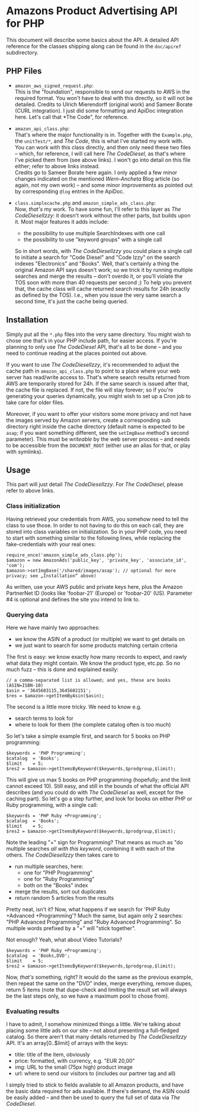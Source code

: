 # Amazons Product Advertising API for PHP

This document will describe some basics about the API. A detailed API reference
for the classes shipping along can be found in the `doc/apiref` subdirectory.


## PHP Files

* `amazon_aws_signed_request.php`:  
  This is the "foundation", responsible to send our requests to AWS in the
  required format. You won't have to deal with this directly, so it will not be
  detailed. Credits to Ulrich Mierendorff (original work) and Sameer Borate
  (CURL integration). I just did some formatting and ApiDoc integration here.
  Let's call that *The Code", for reference.
* `amazon_api_class.php`:  
  That's where the major functionality is in. Together with the `Example.php`,
  the `unitTest/*`, and *The Code*, this is what I've started my work with.
  You can work with this class directly, and then only need these two files –
  which, for reference, I will call here *The CodeDiesel*, as that's where
  I've picked them from (see above links). I won't go into detail on this
  file either; refer to above links instead.  
  Credits go to Sameer Borate here again. I only applied a few minor changes
  indicated on the mentioned *Wern-Ancheta* Blog article (so again, not my
  own work) – and some minor improvements as pointed out by corresponding
  `@log` entries in the ApiDoc.
* `class.simplecache.php` and `amazon_simple_ads_class.php`:  
  Now, *that's* my work. To have some fun, I'll refer to this layer as
  *The CodeDieselIzzy*: it doesn't work without the other parts, but builds
  upon it. Most major features it adds include:
  - the possibility to use multiple SearchIndexes with one call
  - the possibility to use "keyword groups" with a single call

  So in short words, with *The CodeDieselIzzy* you could place a single call
  to initiate a search for "Code Diesel" and "Code Izzy" on the search
  indexes "Electronics" and "Books". Well, that's certainly a thing the
  original Amazon API says doesn't work; so we trick it by running multiple
  searches and merge the results – don't overdo it, or you'll violate the
  TOS soon with more than 40 requests per second ;) To help you prevent that,
  the cache class will cache returned search results for 24h (exactly as
  defined by the TOS). I.e., when you issue the very same search a second
  time, it's just the cache being queried.


## Installation

Simply put all the `*.php` files into the very same directory. You might wish
to chose one that's in your PHP include path, for easier access. If you're
planning to only use *The CodeDiesel* API, that's all to be done – and you
need to continue reading at the places pointed out above.

If you want to use *The CodeDieselIzzy*, it's recommended to adjust the
cache path in `amazon_api_class.php` to point to a place where your web server
has read/write access to. That's where search results returned from AWS are
temporarily stored for 24h. If the same search is issued after that, the
cache file is replaced. If not, the file will stay forever; so if you're
generating your queries dynamically, you might wish to set up a Cron job to
take care for older files.

Moreover, if you want to offer your visitors some more privacy and not have
the images served by Amazon servers, create a corresponding sub directory
right inside the cache directory (default name is expected to be `asap`;
if you want something different, see the `setImgBase` method's second
parameter). This must be *writeable* by the web server process – and needs
to be accessible from the `DOCUMENT_ROOT` (either use an alias for that,
or play with symlinks).


## Usage

This part will just detail *The CodeDieselIzzy*. For *The CodeDiesel*, please
refer to above links.

### Class initialization
Having retrieved your credentials from AWS, you somehow need to tell the class
to use those. In order to not having to do this on each call, they are stored
into class variables on initialization. So in your PHP code, you need to start
with something similar to the following lines, while replacing the fake-credentials
with your real ones:

```
require_once('amazon_simple_ads_class.php');
$amazon = new AmazonAds('public_key', 'private_key', 'associate_id', 'com');
$amazon->setImgBase('/shared/images/asap'); // optional for more privacy; see „Installation“ above)
```

As written, use your AWS public and private keys here, plus the Amazon
PartnerNet ID (looks like 'foobar-21' (Europe) or 'foobar-20' (US).
Parameter #4 is optional and defines the site you intend to link to.

### Querying data
Here we have mainly two approaches:

* we know the ASIN of a product (or multiple) we want to get details on
* we just want to search for some products matching certain criteria

The first is easy: we know exactly how many records to expect, and rawly
what data they might contain. We know the product type, etc.pp. So no much
fuzz – this is done and explained easily:

```
// a comma-separated list is allowed; and yes, these are books (ASIN=ISBN-10)
$asin = '3645603115,3645602151';
$res = $amazon->getItemByAsin($asin);
```

The second is a little more tricky. We need to know e.g.

* search terms to look for
* where to look for them (the complete catalog often is too much)

So let's take a simple example first, and search for 5 books on PHP programming:

```
$keywords = 'PHP Programming';
$catalog  = 'Books';
$limit    = 5;
$res2 = $amazon->getItemsByKeyword($keywords,$prodgroup,$limit);
```

This will give us max 5 books on PHP programming (hopefully; and the limit
cannot exceed 10). Still easy, and still in the bounds of what the official
API describes (and you could do with *The CodeDiesel* as well, except for the
caching part). So let's go a step further, and look for books on either
PHP or Ruby programming, with a single call:

```
$keywords = 'PHP Ruby +Programming';
$catalog  = 'Books';
$limit    = 5;
$res2 = $amazon->getItemsByKeyword($keywords,$prodgroup,$limit);
```

Note the leading "+" sign for Programming? That means as much as "do multiple
searches *all with this keyword*, combining it with each of the others. *The
CodeDieselIzzy* then takes care to

* run multiple searches, here:
  - one for "PHP Programming"
  - one for "Ruby Programming"
  - both on the "Books" index
* merge the results, sort out duplicates
* return random 5 articles from the results

Pretty neat, isn't it? Now, what happens if we search for 'PHP Ruby +Advanced +Programming'?
Much the same, but again only 2 searches: "PHP Advanced Programming" and
"Ruby Advanced Programming". So multiple words prefixed by a "+" will "stick
together".

Not enough? Yeah, what about Video Tutorials?

```
$keywords = 'PHP Ruby +Programming';
$catalog  = 'Books,DVD';
$limit    = 5;
$res2 = $amazon->getItemsByKeyword($keywords,$prodgroup,$limit);
```

Now, *that's* something, right? It would do the same as the previous example,
then repeat the same on the "DVD" index, merge everything, remove dupes, return
5 items (note that dupe-check and limiting the result set will always be the
last steps only, so we have a maximum pool to chose from).


### Evaluating results
I have to admit, I somehow minimized things a little. We're talking about
placing some little ads on our site – not about presenting a full-fledged
catalog. So there aren't that many details returned by *The CodeDieselIzzy*
API. It's an array[0..$limit] of arrays with the keys:

* title: title of the item, obviously
* price: formatted, with currency, e.g. "EUR 20,00"
* img:   URL to the small (75px high) product image
* url:   where to send our visitors to (includes our partner tag and all)

I simply tried to stick to fields available to all Amazon products, and have the
basic data required for ads available. If there's demand, the ASIN could be
easily added – and then be used to query the full set of data via *The CodeDiesel*.
